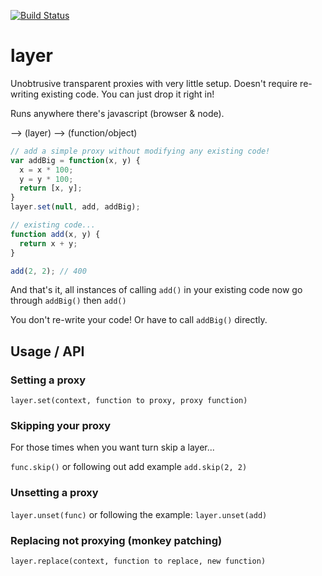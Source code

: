 [![Build Status](https://travis-ci.org/lovebear/layer.png)](https://travis-ci.org/lovebear/layer)

# layer

Unobtrusive transparent proxies with very little setup. Doesn't require re-writing existing code. You can just drop it right in!

Runs anywhere there's javascript (browser & node).

--> (layer) --> (function/object)


```js
// add a simple proxy without modifying any existing code!
var addBig = function(x, y) { 
  x = x * 100;
  y = y * 100;
  return [x, y];
}
layer.set(null, add, addBig);

// existing code...
function add(x, y) {
  return x + y;
}

add(2, 2); // 400
```
And that's it, all instances of calling `add()` in your existing code now go through `addBig()` then `add()`

You don't re-write your code! Or have to call `addBig()` directly.


## Usage / API

### Setting a proxy

`layer.set(context, function to proxy, proxy function)`

### Skipping your proxy
For those times when you want turn skip a layer...

`func.skip()` or following out add example `add.skip(2, 2)`

### Unsetting a proxy

`layer.unset(func)` or following the example: `layer.unset(add)`

### Replacing not proxying (monkey patching)

`layer.replace(context, function to replace, new function)`
